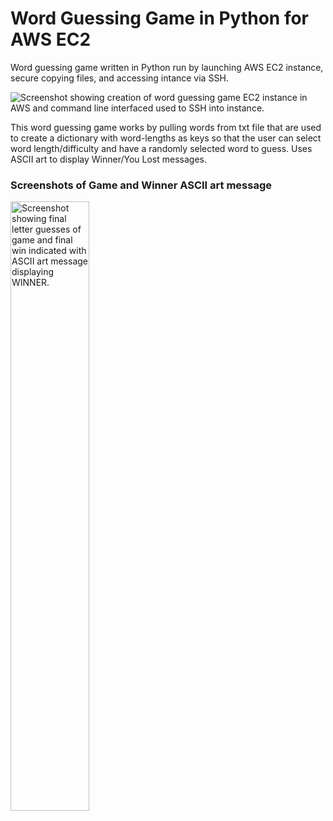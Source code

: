 # Word Guessing Game in Python for AWS EC2
Word guessing game written in Python run by launching AWS EC2 instance, secure copying files, and accessing intance via SSH.

<img src="https://github.com/NicoleReneNewcomb/Word_Guessing_Game_Python_AWS/assets/112290345/9f97d3bf-81b6-4f4f-b89f-46b896f2668b" alt="Screenshot showing creation of word guessing game EC2 instance in AWS and command line interfaced used to SSH into instance."><br>

This word guessing game works by pulling words from txt file that are used to create a dictionary with word-lengths as keys so that the user can select word length/difficulty and have a randomly selected word to guess. Uses ASCII art to display Winner/You Lost messages.

### Screenshots of Game and Winner ASCII art message
<img src="https://github.com/NicoleReneNewcomb/Word_Guessing_Game_Python_AWS/assets/112290345/605022ec-5ad0-4bb0-9de3-5d05629031cf" alt="Screenshot showing final letter guesses of game and final win indicated with ASCII art message displaying WINNER." width=50%>
